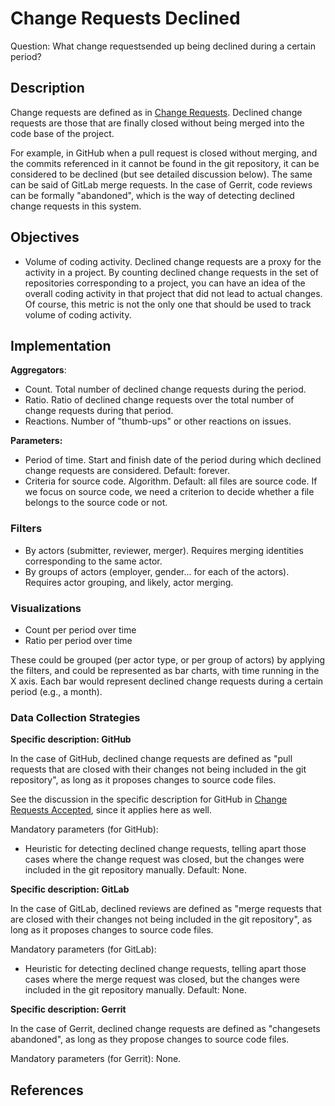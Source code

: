 # Change Requests Declined

Question: What change requestsended up being declined during a certain period?


## Description

Change requests are defined as in [Change Requests](https://github.com/chaoss/wg-evolution/blob/master/metrics/Change_Requests.md).
Declined change requests are those that are finally closed without
being merged into the code base of the project.

For example, in GitHub when a pull request is closed without
merging, and the commits referenced in it cannot be found
in the git repository, it can be considered to be declined
(but see detailed discussion below). The same can be said of
GitLab merge requests. In the case of Gerrit, code reviews
can be formally "abandoned", which is the way of detecting
declined change requests in this system.


## Objectives

* Volume of coding activity.
    Declined change requests are a proxy for the activity in a project.
    By counting declined change requests in the set of repositories corresponding
    to a project, you can have an idea of the overall coding activity in
    that project that did not lead to actual changes.
    Of course, this metric is not the only one that should be
    used to track volume of coding activity.

## Implementation

**Aggregators**:
* Count. Total number of declined change requests during the period.
* Ratio. Ratio of declined change requests over the total number of change requests during that period.
* Reactions. Number of "thumb-ups" or other reactions on issues.

**Parameters:**
* Period of time. Start and finish date of the period during which declined change requests are considered. Default: forever.
* Criteria for source code. Algorithm. Default: all files are source code.
    If we focus on source code, we need a criterion to decide
    whether a file belongs to the source code or not.


### Filters

* By actors (submitter, reviewer, merger). Requires merging identities corresponding to the same actor.
* By groups of actors (employer, gender... for each of the actors). Requires actor grouping, and likely, actor merging.


### Visualizations

* Count per period over time
* Ratio per period over time

These could be grouped (per actor type, or per group of actors) by applying the filters,
and could be represented as bar charts, with time running in the X axis.
Each bar would represent declined change requests during a certain period (e.g., a month).


### Data Collection Strategies

**Specific description: GitHub**

In the case of GitHub, declined change requests are defined as "pull requests
that are closed with their changes not being included in the git repository",
as long as it proposes changes to source code files.

See the discussion in the specific description for GitHub in
[Change Requests Accepted](https://github.com/chaoss/wg-evolution/blob/master/metrics/Change_Requests_Accepted.md), since it applies here as well.

Mandatory parameters (for GitHub):

* Heuristic for detecting declined change requests, telling apart
  those cases where the change request was closed, but the
  changes were included in the git repository manually.
  Default: None.

**Specific description: GitLab**

In the case of GitLab, declined reviews are defined as "merge requests
that are closed with their changes not being included in the git repository",
as long as it proposes changes to source code files.

Mandatory parameters (for GitLab):

* Heuristic for detecting declined change requests, telling apart
  those cases where the merge request was closed, but the
  changes were included in the git repository manually. Default: None.

**Specific description: Gerrit**

In the case of Gerrit, declined change requests are defined as "changesets
abandoned", as long as they propose changes to source code files.

Mandatory parameters (for Gerrit): None.

## References

